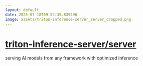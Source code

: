 ```yaml
---
layout: default
date: 2025-07-18T09:52:35.839496
image: assets/triton-inference-server_server_cropped.png
---
```


# [triton-inference-server/server](https://github.com/triton-inference-server/server)

serving AI models from any framework with optimized inference
